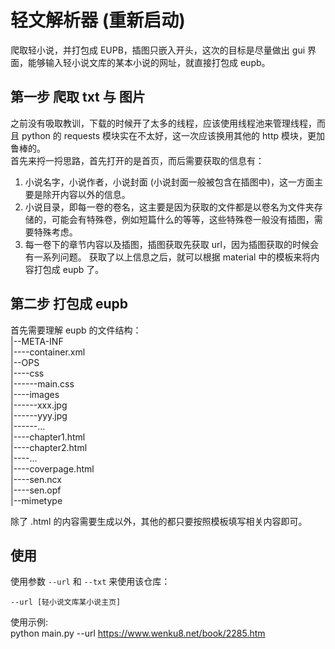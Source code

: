 # 轻文解析器 (重新启动)

爬取轻小说，并打包成 EUPB，插图只嵌入开头，这次的目标是尽量做出 gui 界面，能够输入轻小说文库的某本小说的网址，就直接打包成 eupb。

## 第一步 爬取 txt 与 图片

之前没有吸取教训，下载的时候开了太多的线程，应该使用线程池来管理线程，而且 python 的 requests 模块实在不太好，这一次应该换用其他的 http 模块，更加鲁棒的。  
首先来捋一捋思路，首先打开的是首页，而后需要获取的信息有：
1. 小说名字，小说作者，小说封面 (小说封面一般被包含在插图中)，这一方面主要是除开内容以外的信息。
2. 小说目录，即每一卷的卷名，这主要是因为获取的文件都是以卷名为文件夹存储的，可能会有特殊卷，例如短篇什么的等等，这些特殊卷一般没有插图，需要特殊考虑。
3. 每一卷下的章节内容以及插图，插图获取先获取 url，因为插图获取的时候会有一系列问题。
获取了以上信息之后，就可以根据 material 中的模板来将内容打包成 eupb 了。

## 第二步 打包成 eupb

首先需要理解 eupb 的文件结构：  
|--META-INF  
|----container.xml  
|--OPS  
|----css  
|------main.css  
|----images  
|------xxx.jpg  
|------yyy.jpg  
|------...  
|----chapter1.html  
|----chapter2.html  
|----...  
|----coverpage.html  
|----sen.ncx  
|----sen.opf  
|--mimetype  
  
除了 .html 的内容需要生成以外，其他的都只要按照模板填写相关内容即可。

## 使用

使用参数 `--url` 和 `--txt` 来使用该仓库：  
```
--url [轻小说文库某小说主页]
```
使用示例:  
python main.py --url https://www.wenku8.net/book/2285.htm